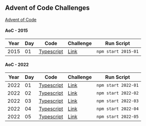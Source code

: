 ## Advent of Code Challenges

[Advent of Code](https://adventofcode.com/)


#### AoC - 2015

| Year | Day | Code                               | Challenge                                   | Run Script          |
|------|-----|------------------------------------|---------------------------------------------|---------------------|
| 2015 | 01  | [Typescript](./src/2015/day-01.ts) | [Link](https://adventofcode.com/2015/day/1) | `npm start 2015-01` |


#### AoC - 2022

| Year | Day | Code                               | Challenge                                   | Run Script          |
|------|-----|------------------------------------|---------------------------------------------|---------------------|
| 2022 | 01  | [Typescript](./src/2022/day-01.ts) | [Link](https://adventofcode.com/2022/day/1) | `npm start 2022-01` |
| 2022 | 02  | [Typescript](./src/2022/day-02.ts) | [Link](https://adventofcode.com/2022/day/2) | `npm start 2022-02` |
| 2022 | 03  | [Typescript](./src/2022/day-03.ts) | [Link](https://adventofcode.com/2022/day/3) | `npm start 2022-03` |
| 2022 | 04  | [Typescript](./src/2022/day-04.ts) | [Link](https://adventofcode.com/2022/day/4) | `npm start 2022-04` |
| 2022 | 05  | [Typescript](./src/2022/day-05.ts) | [Link](https://adventofcode.com/2022/day/5) | `npm start 2022-05` |
